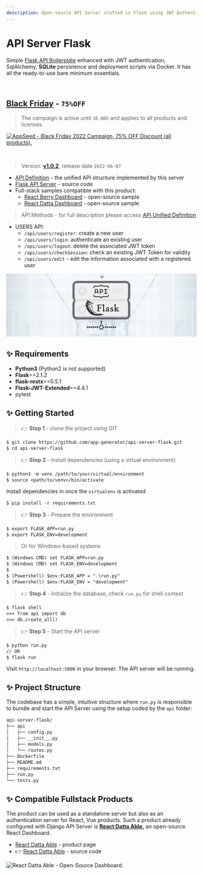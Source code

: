 ```yaml
---
description: Open-source API Server crafted in Flask using JWT Authentication and SQLite.
---
```


# API Server Flask

Simple [Flask API Boilerplate](https://appseed.us/boilerplate-code/flask-api-boilerplate) enhanced with JWT authentication, SqlAlchemy, **SQLite** persistence and deployment scripts via Docker. It has all the ready-to-use bare minimum essentials.

<br />

## [Black Friday](https://appseed.us/discounts/) - `75%OFF`

> The campaign is active until `30.NOV` and applies to all products and licenses.

[![AppSeed - Black Friday 2022 Campaign, 75% OFF Discount (all products).](https://user-images.githubusercontent.com/51070104/201829599-9fe6bdd7-3f19-46f3-9115-962eeb13bf29.jpg)](https://appseed.us/discounts/)

<br />

> Version: **[v1.0.2](https://github.com/app-generator/api-server-flask/releases)**, release date `2022-06-07` 

* [API Definition](api-unified-definition.md) - the unified API structure implemented by this server
* [Flask API Server](https://github.com/app-generator/api-server-flask) - source code
* Full-stack samples compatible with this product:
  * [React Berry Dashboard](https://github.com/app-generator/react-berry-admin-template) - open-source sample
  * [React Datta Dashboard](https://github.com/app-generator/react-datta-able-dashboard) - open-source sample

> API Methods - for full description please access [API Unified Definition](api-unified-definition.md)

* USERS API:
  * `/api/users/register`: create a new user
  * `/api/users/login`: authenticate an existing user
  * `/api/users/logout`: delete the associated JWT token
  * `/api/users/checkSession`: check an existing JWT Token for validity
  * `/api/users/edit` - edit the information associated with a registered user 

![Flask API Server - Open-source Product.](../../.gitbook/assets/api-cover-flask-xs.jpg)


## ✨ Requirements

* **Python3** (Python2 is not supported)
* **Flask**==2.1.2
* **flask-restx**==0.5.1
* **Flask-JWT-Extended**==4.4.1
* pytest


## ✨ Getting Started

> 👉 **Step 1** - clone the project using GIT

```
$ git clone https://github.com/app-generator/api-server-flask.git
$ cd api-server-flask
```

> 👉 **Step 2** - Install dependencies (using a virtual environment)

```
$ python3 -m venv /path/to/your/virtual/environment
$ source <path/to/venv>/bin/activate
```

Install dependencies in once the `virtualenv`  is activated

```
$ pip install -r requirements.txt
```

> 👉 **Step 3** - Prepare the environment

```
$ export FLASK_APP=run.py
$ export FLASK_ENV=development
```

> Or for Windows-based systems

```
$ (Windows CMD) set FLASK_APP=run.py
$ (Windows CMD) set FLASK_ENV=development
$
$ (Powershell) $env:FLASK_APP = ".\run.py"
$ (Powershell) $env:FLASK_ENV = "development"
```

> 👉 **Step 4** - Initialize the database, check `run.py` for shell context

```
$ flask shell
>>> from api import db
>>> db.create_all()
```

> 👉 **Step 5** - Start the API server

```
$ python run.py
// OR
$ flask run
```

Visit `http://localhost:5000` in your browser. The API server will be running.


## ✨ Project Structure

The codebase has a simple, intuitive structure where `run.py` is responsible to bundle and start the API Server using the setup coded by the `api` folder:   

```
api-server-flask/
├── api
│   ├── config.py
│   ├── __init__.py
│   ├── models.py
│   └── routes.py
├── Dockerfile
├── README.md
├── requirements.txt
├── run.py
└── tests.py
```


## ✨ Compatible Fullstack Products

The product can be used as a standalone server but also as an authentication server for React, Vue products. Such a product already configured with Django API Server is [**React Datta Able**](https://appseed.us/product/datta-able/api-server-nodejs/react/)**,** an open-source React Dashboard.

* [React Datta Able](https://appseed.us/product/datta-able/api-server-nodejs/react/) - product page
* 👉 ​[React Datta Able](https://github.com/app-generator/react-datta-able-dashboard) - source code

![React Datta Able - Open-Source Dashboard.](https://gblobscdn.gitbook.com/assets%2F-MYVW6MKCi9iujNc3SK\_%2F-Memyr3wdOIsonokJPUQ%2F-Men-RiulajMsyVGTEgy%2Freact-datta-able-cover.jpg?alt=media\&token=c87fbe5e-44b0-4d3d-9bb3-c41495fbb567)
